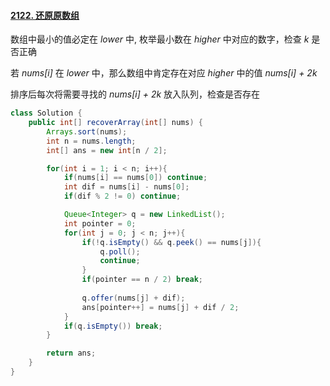 #### [2122. 还原原数组](https://leetcode-cn.com/problems/recover-the-original-array/solution/java-by-feilue-s4ck/)

数组中最小的值必定在 *lower* 中, 枚举最小数在 *higher* 中对应的数字，检查 *k* 是否正确



若 *nums[i]* 在 *lower* 中，那么数组中肯定存在对应 *higher* 中的值 *nums[i] + 2k*



排序后每次将需要寻找的 *nums[i] + 2k* 放入队列，检查是否存在

```java
class Solution {
    public int[] recoverArray(int[] nums) {
        Arrays.sort(nums);
        int n = nums.length;
        int[] ans = new int[n / 2];

        for(int i = 1; i < n; i++){
            if(nums[i] == nums[0]) continue;
            int dif = nums[i] - nums[0];
            if(dif % 2 != 0) continue;

            Queue<Integer> q = new LinkedList();
            int pointer = 0;
            for(int j = 0; j < n; j++){
                if(!q.isEmpty() && q.peek() == nums[j]){
                    q.poll();
                    continue;
                }
                if(pointer == n / 2) break;
                
                q.offer(nums[j] + dif);
                ans[pointer++] = nums[j] + dif / 2;
            }
            if(q.isEmpty()) break;
        }

        return ans;
    }
}
```

